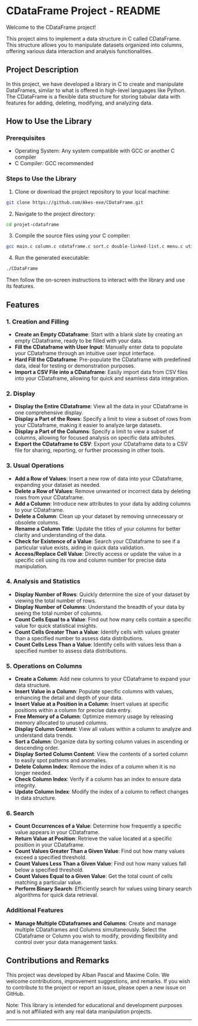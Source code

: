 # CDataFrame Project - README

Welcome to the CDataFrame project!

This project aims to implement a data structure in C called CDataFrame. This structure allows you to manipulate datasets organized into columns, offering various data interaction and analysis functionalities.

## Project Description
In this project, we have developed a library in C to create and manipulate DataFrames, similar to what is offered in high-level languages like Python. The CDataFrame is a flexible data structure for storing tabular data with features for adding, deleting, modifying, and analyzing data.

## How to Use the Library
### Prerequisites
- Operating System: Any system compatible with GCC or another C compiler
- C Compiler: GCC recommended

### Steps to Use the Library
1. Clone or download the project repository to your local machine:
```bash
git clone https://github.com/Akes-exe/CDataFrame.git
```
2. Navigate to the project directory:
```bash
cd projet-cdataframe
```
3. Compile the source files using your C compiler:
```bash
gcc main.c column.c cdataframe.c sort.c double-linked-list.c menu.c utils.c -o CDataFrame
```
4. Run the generated executable:
```bash
./CDataFrame
```

Then follow the on-screen instructions to interact with the library and use its features.

## Features

### 1. Creation and Filling
- **Create an Empty CDataframe**: Start with a blank slate by creating an empty CDataframe, ready to be filled with your data.
- **Fill the CDataframe with User Input**: Manually enter data to populate your CDataframe through an intuitive user input interface.
- **Hard Fill the CDataframe**: Pre-populate the CDataframe with predefined data, ideal for testing or demonstration purposes.
- **Import a CSV File into a CDataframe**: Easily import data from CSV files into your CDataframe, allowing for quick and seamless data integration.

### 2. Display
- **Display the Entire CDataframe**: View all the data in your CDataframe in one comprehensive display.
- **Display a Part of the Rows**: Specify a limit to view a subset of rows from your CDataframe, making it easier to analyze large datasets.
- **Display a Part of the Columns**: Specify a limit to view a subset of columns, allowing for focused analysis on specific data attributes.
- **Export the CDataframe to CSV**: Export your CDataframe data to a CSV file for sharing, reporting, or further processing in other tools.

### 3. Usual Operations
- **Add a Row of Values**: Insert a new row of data into your CDataframe, expanding your dataset as needed.
- **Delete a Row of Values**: Remove unwanted or incorrect data by deleting rows from your CDataframe.
- **Add a Column**: Introduce new attributes to your data by adding columns to your CDataframe.
- **Delete a Column**: Clean up your dataset by removing unnecessary or obsolete columns.
- **Rename a Column Title**: Update the titles of your columns for better clarity and understanding of the data.
- **Check for Existence of a Value**: Search your CDataframe to see if a particular value exists, aiding in quick data validation.
- **Access/Replace Cell Value**: Directly access or update the value in a specific cell using its row and column number for precise data manipulation.

### 4. Analysis and Statistics
- **Display Number of Rows**: Quickly determine the size of your dataset by viewing the total number of rows.
- **Display Number of Columns**: Understand the breadth of your data by seeing the total number of columns.
- **Count Cells Equal to a Value**: Find out how many cells contain a specific value for quick statistical insights.
- **Count Cells Greater Than a Value**: Identify cells with values greater than a specified number to assess data distributions.
- **Count Cells Less Than a Value**: Identify cells with values less than a specified number to assess data distributions.

### 5. Operations on Columns
- **Create a Column**: Add new columns to your CDataframe to expand your data structure.
- **Insert Value in a Column**: Populate specific columns with values, enhancing the detail and depth of your data.
- **Insert Value at a Position in a Column**: Insert values at specific positions within a column for precise data entry.
- **Free Memory of a Column**: Optimize memory usage by releasing memory allocated to unused columns.
- **Display Column Content**: View all values within a column to analyze and understand data trends.
- **Sort a Column**: Organize data by sorting column values in ascending or descending order.
- **Display Sorted Column Content**: View the contents of a sorted column to easily spot patterns and anomalies.
- **Delete Column Index**: Remove the index of a column when it is no longer needed.
- **Check Column Index**: Verify if a column has an index to ensure data integrity.
- **Update Column Index**: Modify the index of a column to reflect changes in data structure.

### 6. Search
- **Count Occurrences of a Value**: Determine how frequently a specific value appears in your CDataframe.
- **Return Value at Position**: Retrieve the value located at a specific position in your CDataframe.
- **Count Values Greater Than a Given Value**: Find out how many values exceed a specified threshold.
- **Count Values Less Than a Given Value**: Find out how many values fall below a specified threshold.
- **Count Values Equal to a Given Value**: Get the total count of cells matching a particular value.
- **Perform Binary Search**: Efficiently search for values using binary search algorithms for quick data retrieval.

### Additional Features
- **Manage Multiple CDataframes and Columns**: Create and manage multiple CDataframes and Columns simultaneously. Select the CDataframe or Column you wish to modify, providing flexibility and control over your data management tasks.

## Contributions and Remarks
This project was developed by Alban Pascal and Maxime Colin. We welcome contributions, improvement suggestions, and remarks. If you wish to contribute to the project or report an issue, please open a new issue on GitHub.

Note: This library is intended for educational and development purposes and is not affiliated with any real data manipulation projects.

---
